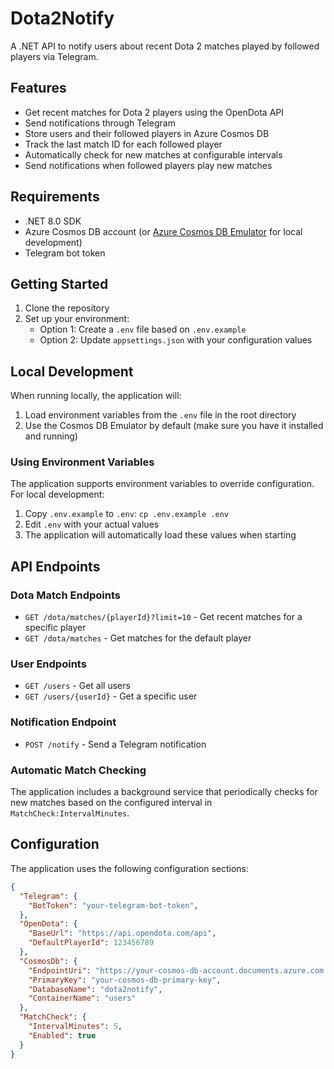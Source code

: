 # Dota2Notify

A .NET API to notify users about recent Dota 2 matches played by followed players via Telegram.

## Features

- Get recent matches for Dota 2 players using the OpenDota API
- Send notifications through Telegram
- Store users and their followed players in Azure Cosmos DB
- Track the last match ID for each followed player
- Automatically check for new matches at configurable intervals
- Send notifications when followed players play new matches

## Requirements

- .NET 8.0 SDK
- Azure Cosmos DB account (or [Azure Cosmos DB Emulator](https://docs.microsoft.com/en-us/azure/cosmos-db/local-emulator) for local development)
- Telegram bot token

## Getting Started

1. Clone the repository
2. Set up your environment:
   - Option 1: Create a `.env` file based on `.env.example`
   - Option 2: Update `appsettings.json` with your configuration values

## Local Development

When running locally, the application will:
1. Load environment variables from the `.env` file in the root directory
2. Use the Cosmos DB Emulator by default (make sure you have it installed and running)

### Using Environment Variables

The application supports environment variables to override configuration. For local development:

1. Copy `.env.example` to `.env`: `cp .env.example .env`
2. Edit `.env` with your actual values
3. The application will automatically load these values when starting

## API Endpoints

### Dota Match Endpoints
- `GET /dota/matches/{playerId}?limit=10` - Get recent matches for a specific player
- `GET /dota/matches` - Get matches for the default player

### User Endpoints
- `GET /users` - Get all users
- `GET /users/{userId}` - Get a specific user

### Notification Endpoint
- `POST /notify` - Send a Telegram notification

### Automatic Match Checking
The application includes a background service that periodically checks for new matches based on the configured interval in `MatchCheck:IntervalMinutes`.

## Configuration

The application uses the following configuration sections:

```json
{
  "Telegram": {
    "BotToken": "your-telegram-bot-token",
  },
  "OpenDota": {
    "BaseUrl": "https://api.opendota.com/api",
    "DefaultPlayerId": 123456789
  },
  "CosmosDb": {
    "EndpointUri": "https://your-cosmos-db-account.documents.azure.com:443/",
    "PrimaryKey": "your-cosmos-db-primary-key",
    "DatabaseName": "dota2notify",
    "ContainerName": "users"
  },
  "MatchCheck": {
    "IntervalMinutes": 5,
    "Enabled": true
  }
}

```